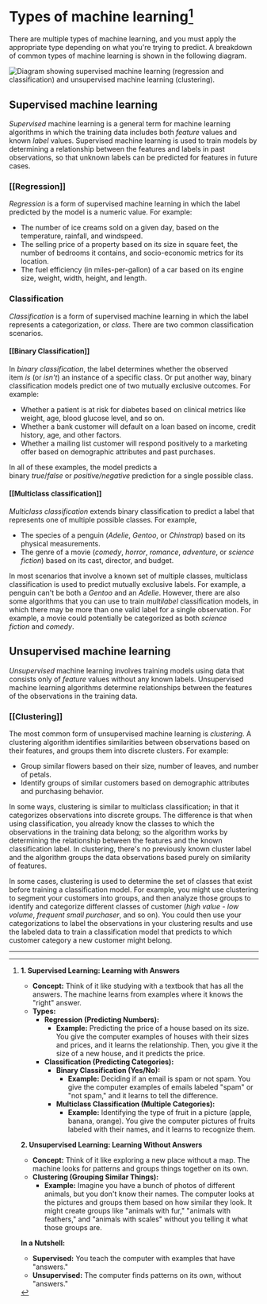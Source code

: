 # Types of machine learning[^1]


There are multiple types of machine learning, and you must apply the appropriate type depending on what you're trying to predict. A breakdown of common types of machine learning is shown in the following diagram.

![Diagram showing supervised machine learning (regression and classification) and unsupervised machine learning (clustering).](https://learn.microsoft.com/en-us/training/wwl-data-ai/fundamentals-machine-learning/media/machine-learning-types.png)

## Supervised machine learning

_Supervised_ machine learning is a general term for machine learning algorithms in which the training data includes both _feature_ values and known _label_ values. Supervised machine learning is used to train models by determining a relationship between the features and labels in past observations, so that unknown labels can be predicted for features in future cases.

### [[Regression]]

_Regression_ is a form of supervised machine learning in which the label predicted by the model is a numeric value. For example:

- The number of ice creams sold on a given day, based on the temperature, rainfall, and windspeed.
- The selling price of a property based on its size in square feet, the number of bedrooms it contains, and socio-economic metrics for its location.
- The fuel efficiency (in miles-per-gallon) of a car based on its engine size, weight, width, height, and length.

### Classification

_Classification_ is a form of supervised machine learning in which the label represents a categorization, or _class_. There are two common classification scenarios.

#### [[Binary Classification]]

In _binary classification_, the label determines whether the observed item _is_ (or _isn't_) an instance of a specific class. Or put another way, binary classification models predict one of two mutually exclusive outcomes. For example:

- Whether a patient is at risk for diabetes based on clinical metrics like weight, age, blood glucose level, and so on.
- Whether a bank customer will default on a loan based on income, credit history, age, and other factors.
- Whether a mailing list customer will respond positively to a marketing offer based on demographic attributes and past purchases.

In all of these examples, the model predicts a binary _true_/_false_ or _positive/negative_ prediction for a single possible class.

#### [[Multiclass classification]]

_Multiclass classification_ extends binary classification to predict a label that represents one of multiple possible classes. For example,

- The species of a penguin (_Adelie_, _Gentoo_, or _Chinstrap_) based on its physical measurements.
- The genre of a movie (_comedy_, _horror_, _romance_, _adventure_, or _science fiction_) based on its cast, director, and budget.

In most scenarios that involve a known set of multiple classes, multiclass classification is used to predict mutually exclusive labels. For example, a penguin can't be both a _Gentoo_ and an _Adelie_. However, there are also some algorithms that you can use to train _multilabel_ classification models, in which there may be more than one valid label for a single observation. For example, a movie could potentially be categorized as both _science fiction_ and _comedy_.

## Unsupervised machine learning

_Unsupervised_ machine learning involves training models using data that consists only of _feature_ values without any known labels. Unsupervised machine learning algorithms determine relationships between the features of the observations in the training data.

### [[Clustering]]

The most common form of unsupervised machine learning is _clustering_. A clustering algorithm identifies similarities between observations based on their features, and groups them into discrete clusters. For example:

- Group similar flowers based on their size, number of leaves, and number of petals.
- Identify groups of similar customers based on demographic attributes and purchasing behavior.

In some ways, clustering is similar to multiclass classification; in that it categorizes observations into discrete groups. The difference is that when using classification, you already know the classes to which the observations in the training data belong; so the algorithm works by determining the relationship between the features and the known classification label. In clustering, there's no previously known cluster label and the algorithm groups the data observations based purely on similarity of features.

In some cases, clustering is used to determine the set of classes that exist before training a classification model. For example, you might use clustering to segment your customers into groups, and then analyze those groups to identify and categorize different classes of customer (_high value - low volume_, _frequent small purchaser_, and so on). You could then use your categorizations to label the observations in your clustering results and use the labeled data to train a classification model that predicts to which customer category a new customer might belong.












































___

[^1]: **1. Supervised Learning: Learning with Answers**
	
	- **Concept:** Think of it like studying with a textbook that has all the answers. The machine learns from examples where it knows the "right" answer.
	- **Types:**
	    - **Regression (Predicting Numbers):**
	        - **Example:** Predicting the price of a house based on its size. You give the computer examples of houses with their sizes and prices, and it learns the relationship. Then, you give it the size of a new house, and it predicts the price.
	    - **Classification (Predicting Categories):**
	        - **Binary Classification (Yes/No):**
	            - **Example:** Deciding if an email is spam or not spam. You give the computer examples of emails labeled "spam" or "not spam," and it learns to tell the difference.
	        - **Multiclass Classification (Multiple Categories):**
	            - **Example:** Identifying the type of fruit in a picture (apple, banana, orange). You give the computer pictures of fruits labeled with their names, and it learns to recognize them.
	
	**2. Unsupervised Learning: Learning Without Answers**
	
	- **Concept:** Think of it like exploring a new place without a map. The machine looks for patterns and groups things together on its own.
	- **Clustering (Grouping Similar Things):**
	    - **Example:** Imagine you have a bunch of photos of different animals, but you don't know their names. The computer looks at the pictures and groups them based on how similar they look. It might create groups like "animals with fur," "animals with feathers," and "animals with scales" without you telling it what those groups are.
	
	**In a Nutshell:**
	
	- **Supervised:** You teach the computer with examples that have "answers."
	- **Unsupervised:** The computer finds patterns on its own, without "answers."
	